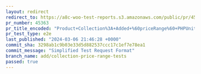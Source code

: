 ```yaml
---
layout: redirect
redirect_to: https://a8c-woo-test-reports.s3.amazonaws.com/public/pr/45363/e2e/index.html
pr_number: 45363
pr_title_encoded: "Product+Collection%3A+Added+%60priceRange%60+PHPUnit+Tests"
pr_test_type: e2e
last_published: "2024-03-06 21:46:28 +0000"
commit_sha: 3298ab1c9b03e33d5d882537ccc17c1ef7e78ea1
commit_message: "Simplified Test Request Format"
branch_name: add/collection-price-range-tests
passed: true
---
```

